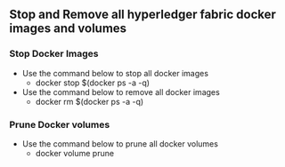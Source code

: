 ## Stop and Remove all hyperledger fabric docker images and volumes

### Stop Docker Images
- Use the command below to stop all docker images 
    - docker stop $(docker ps -a -q)
- Use the command below to remove all docker images
    - docker rm $(docker ps -a -q)

### Prune Docker volumes
- Use the command below to prune all docker volumes
    - docker volume prune